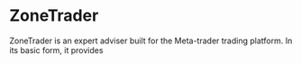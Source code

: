# ZoneTrader

ZoneTrader is an expert adviser built for the Meta-trader trading platform. In its basic form, it provides
